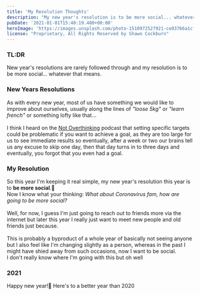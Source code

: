 ```yaml
---
title: 'My Resolution Thoughts'
description: "My new year's resolution is to be more social... whatever that means."
pubDate: '2021-01-01T15:40:19.480+00:00'
heroImage: 'https://images.unsplash.com/photo-1510972527921-ce03766a1cf1?ixid=MXwxMjA3fDB8MHxwaG90by1wYWdlfHx8fGVufDB8fHw%3D&ixlib=rb-1.2.1&auto=format&fit=crop&w=1234&q=80'
license: "Proprietary, All Rights Reserved by Shawn Cockburn"
---
```


### TL:DR
New year's resolutions are rarely followed through and my resolution is to be more social... whatever that means.

### New Years Resolutions

As with every new year, most of us have something we would like to improve about ourselves, usually along the lines of *"loose 5kg"* or *"learn french"* or something lofty like that...
<br>
<br>
I think I heard on the [Not Overthinking](https://open.spotify.com/show/1Zo2yYgEYWRRpF2jTcNP5R) podcast that setting specific targets could be problematic if you want to achieve a goal, as they are too large for us to see immediate results so eventually, after a week or two our brains tell us any excuse to skip one day, then that day turns in to three days and eventually, you forgot that you even had a goal.

### My Resolution

So this year I'm keeping it real simple, my new year's resolution this year is to
**be more social**.🤔
<br>
Now I know what your thinking: *What about Coronavirus fam, how are going to be more social?*
<br>
<br>
Well, for now, I guess I'm just going to reach out to friends more via the internet but later this year I really just want to meet new people and old friends just because.
<br>
<br>
This is probably a byproduct of a whole year of basically not seeing anyone but I also feel like I'm changing slightly as a person, whereas in the past I might have shied away from such occasions, now I want to be social.
<br>
I don't really know where I'm going with this but oh well

### 2021
Happy new year!🎉 Here's to a better year than 2020

